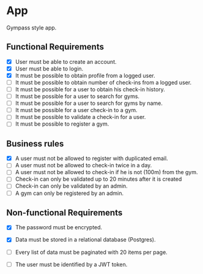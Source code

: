 # App

Gympass style app.

## Functional Requirements

- [x] User must be able to create an account.
- [x] User must be able to login.
- [x] It must be possible to obtain profile from a logged user.
- [ ] It must be possible to obtain number of check-ins from a logged user.
- [ ] It must be possible for a user to obtain his check-in history.
- [ ] It must be possible for a user to search for gyms.
- [ ] It must be possible for a user to search for gyms by name.
- [ ] It must be possible for a user check-in to a gym.
- [ ] It must be possible to validate a check-in for a user.
- [ ] It must be possible to register a gym.

## Business rules

- [x] A user must not be allowed to register with duplicated email.
- [ ] A user must not be allowed to check-in twice in a day.
- [ ] A user must not be allowed to check-in if he is not (100m) from the gym.
- [ ] Check-in can only be validated up to 20 minutes after it is created
- [ ] Check-in can only be validated by an admin.
- [ ] A gym can only be registered by an admin.

## Non-functional Requirements

- [x] The password must be encrypted.
- [x] Data must be stored in a relational database (Postgres).
- [ ] Every list of data must be paginated with 20 items per page.
- [ ] The user must be identified by a JWT token.

